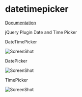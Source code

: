 datetimepicker
==============
[Documentation][doc]


jQuery Plugin Date and Time Picker

DateTimePicker

![ScreenShot](/screen/1.png)

DatePicker

![ScreenShot](/screen/2.png)

TimePicker

![ScreenShot](/screen/3.png)

[doc]: http://xdsoft.net/jqplugins/datetimepicker/
